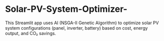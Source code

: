 # Solar-PV-System-Optimizer-
This Streamlit app uses AI (NSGA-II Genetic Algorithm) to optimize solar PV system configurations  (panel, inverter, battery) based on cost, energy output, and CO₂ savings.
